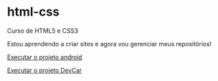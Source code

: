# html-css
 Curso de HTML5 e CSS3

 Estou aprendendo a criar sites e agora vou gerenciar meus repositórios!

 <a href="https://araposo741.github.io/html-css/desafios/modulo-01/d001/android.html">Executar o projeto android</a>

 <a href="https://araposo741.github.io/projeto-devcar/">Executar o projeto DevCar</a>
